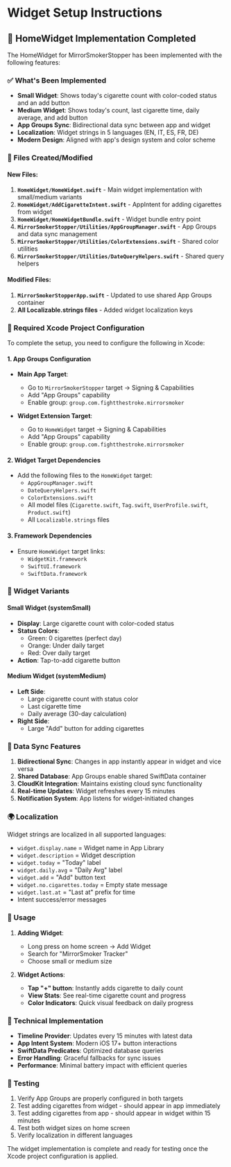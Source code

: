 # Widget Setup Instructions

## 📱 HomeWidget Implementation Completed

The HomeWidget for MirrorSmokerStopper has been implemented with the following features:

### ✅ What's Been Implemented
- **Small Widget**: Shows today's cigarette count with color-coded status and an add button
- **Medium Widget**: Shows today's count, last cigarette time, daily average, and add button
- **App Groups Sync**: Bidirectional data sync between app and widget
- **Localization**: Widget strings in 5 languages (EN, IT, ES, FR, DE)
- **Modern Design**: Aligned with app's design system and color scheme

### 📂 Files Created/Modified

#### New Files:
1. **`HomeWidget/HomeWidget.swift`** - Main widget implementation with small/medium variants
2. **`HomeWidget/AddCigaretteIntent.swift`** - AppIntent for adding cigarettes from widget
3. **`HomeWidget/HomeWidgetBundle.swift`** - Widget bundle entry point
4. **`MirrorSmokerStopper/Utilities/AppGroupManager.swift`** - App Groups and data sync management
5. **`MirrorSmokerStopper/Utilities/ColorExtensions.swift`** - Shared color utilities
6. **`MirrorSmokerStopper/Utilities/DateQueryHelpers.swift`** - Shared query helpers

#### Modified Files:
1. **`MirrorSmokerStopperApp.swift`** - Updated to use shared App Groups container
2. **All Localizable.strings files** - Added widget localization keys

### 🔧 Required Xcode Project Configuration

To complete the setup, you need to configure the following in Xcode:

#### 1. App Groups Configuration
- **Main App Target**:
  - Go to `MirrorSmokerStopper` target → Signing & Capabilities
  - Add "App Groups" capability
  - Enable group: `group.com.fightthestroke.mirrorsmoker`

- **Widget Extension Target**:
  - Go to `HomeWidget` target → Signing & Capabilities  
  - Add "App Groups" capability
  - Enable group: `group.com.fightthestroke.mirrorsmoker`

#### 2. Widget Target Dependencies
- Add the following files to the `HomeWidget` target:
  - `AppGroupManager.swift`
  - `DateQueryHelpers.swift` 
  - `ColorExtensions.swift`
  - All model files (`Cigarette.swift`, `Tag.swift`, `UserProfile.swift`, `Product.swift`)
  - All `Localizable.strings` files

#### 3. Framework Dependencies
- Ensure `HomeWidget` target links:
  - `WidgetKit.framework`
  - `SwiftUI.framework`
  - `SwiftData.framework`

### 🎨 Widget Variants

#### Small Widget (systemSmall)
- **Display**: Large cigarette count with color-coded status
- **Status Colors**:
  - Green: 0 cigarettes (perfect day)
  - Orange: Under daily target
  - Red: Over daily target
- **Action**: Tap-to-add cigarette button

#### Medium Widget (systemMedium)
- **Left Side**: 
  - Large cigarette count with status color
  - Last cigarette time
  - Daily average (30-day calculation)
- **Right Side**: 
  - Large "Add" button for adding cigarettes

### 🔄 Data Sync Features

1. **Bidirectional Sync**: Changes in app instantly appear in widget and vice versa
2. **Shared Database**: App Groups enable shared SwiftData container
3. **CloudKit Integration**: Maintains existing cloud sync functionality
4. **Real-time Updates**: Widget refreshes every 15 minutes
5. **Notification System**: App listens for widget-initiated changes

### 🌍 Localization

Widget strings are localized in all supported languages:
- `widget.display.name` = Widget name in App Library
- `widget.description` = Widget description
- `widget.today` = "Today" label
- `widget.daily.avg` = "Daily Avg" label  
- `widget.add` = "Add" button text
- `widget.no.cigarettes.today` = Empty state message
- `widget.last.at` = "Last at" prefix for time
- Intent success/error messages

### 🚀 Usage

1. **Adding Widget**:
   - Long press on home screen → Add Widget
   - Search for "MirrorSmoker Tracker"  
   - Choose small or medium size

2. **Widget Actions**:
   - **Tap "+" button**: Instantly adds cigarette to daily count
   - **View Stats**: See real-time cigarette count and progress
   - **Color Indicators**: Quick visual feedback on daily progress

### 🔧 Technical Implementation

- **Timeline Provider**: Updates every 15 minutes with latest data
- **App Intent System**: Modern iOS 17+ button interactions
- **SwiftData Predicates**: Optimized database queries
- **Error Handling**: Graceful fallbacks for sync issues
- **Performance**: Minimal battery impact with efficient queries

### 📱 Testing

1. Verify App Groups are properly configured in both targets
2. Test adding cigarettes from widget - should appear in app immediately
3. Test adding cigarettes from app - should appear in widget within 15 minutes
4. Test both widget sizes on home screen
5. Verify localization in different languages

The widget implementation is complete and ready for testing once the Xcode project configuration is applied.